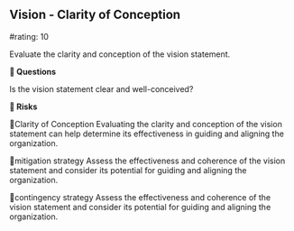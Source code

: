 

## Vision - Clarity of Conception

#rating: 10


Evaluate the clarity and conception of the vision statement.

**💭 Questions**

Is the vision statement clear and well-conceived?

**🚨 Risks**

🚨Clarity of Conception
Evaluating the clarity and conception of the vision statement can help determine its effectiveness in guiding and aligning the organization.

🚨mitigation strategy
Assess the effectiveness and coherence of the vision statement and consider its potential for guiding and aligning the organization.

🚨contingency strategy
Assess the effectiveness and coherence of the vision statement and consider its potential for guiding and aligning the organization.











